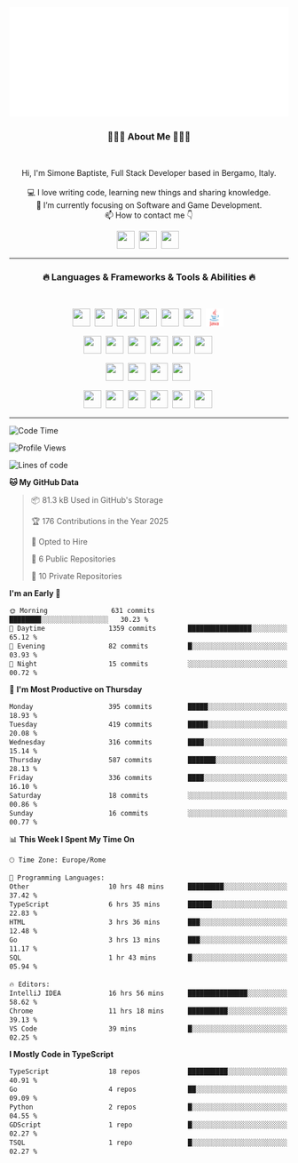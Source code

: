 ![Typing SVG](https://github.com/Silimim/Silimim/blob/main/assets/silimim_small.gif)

###
<h3 align="center">👨🏽‍💻 About Me 👨🏽‍💻</h3><br>
<p align="center">
  Hi, I'm Simone Baptiste, Full Stack Developer based in Bergamo, Italy.
  <br>
  <br>
  💻 I love writing code, learning new things and sharing knowledge.
  <br>
  🎯 I’m currently focusing on Software and Game Development. 
  <br>
  📫 How to contact me 👇
</p>
<p align="center">
<a href="https://www.linkedin.com/in/simone-baptiste-5b5668199/"><img height="32" width="32" src="https://cdn.simpleicons.org/linkedin" /></a>&nbsp;
<a href="https://www.instagram.com/simone_baptiste/"><img height="32" width="32" src="https://cdn.simpleicons.org/instagram" /></a>&nbsp;
<a href="mailto:baptistesimone19@gmail.com"><img height="32" width="32" src="https://cdn.simpleicons.org/gmail" /></a>&nbsp;
</p>
<hr>
<h3 align="center">🔥 Languages & Frameworks & Tools & Abilities 🔥</h3><br>
<p align="center">
<img height="32" width="32" src="https://cdn.simpleicons.org/javascript" />&nbsp;
<img height="32" width="32" src="https://cdn.simpleicons.org/typescript" />&nbsp;
<img height="32" width="32" src="https://cdn.simpleicons.org/html5" />&nbsp;
<img height="32" width="32" src="https://cdn.simpleicons.org/css3" />&nbsp;
<img height="32" width="32" src="https://cdn.simpleicons.org/dart" />&nbsp;
<img height="32" width="32" src="https://cdn.simpleicons.org/python" />&nbsp;
<img height="32" width="32" src="https://github.com/Silimim/Silimim/blob/main/assets/java.svg" />&nbsp;
</p>
<p align="center">
<img height="32" width="32" src="https://cdn.simpleicons.org/angular/c3002f" />&nbsp;
<img height="32" width="32" src="https://cdn.simpleicons.org/react" />&nbsp;
<img height="32" width="32" src="https://cdn.simpleicons.org/flutter" />&nbsp;
<img height="32" width="32" src="https://cdn.simpleicons.org/springboot" />&nbsp;
<img height="32" width="32" src="https://cdn.simpleicons.org/unity" />&nbsp;
<img height="32" width="32" src="https://cdn.simpleicons.org/godotengine" />&nbsp;
</p>
<p align="center">
<img height="32" width="32" src="https://cdn.simpleicons.org/mysql" />&nbsp;
<img height="32" width="32" src="https://cdn.simpleicons.org/sqlite" />&nbsp;
<img height="32" width="32" src="https://cdn.simpleicons.org/mongodb" />&nbsp;
<img height="32" width="32" src="https://cdn.simpleicons.org/docker" />&nbsp;
</p>
<p align="center">
<img height="32" width="32" src="https://cdn.simpleicons.org/git" />&nbsp;
<img height="32" width="32" src="https://cdn.simpleicons.org/github" />&nbsp;
<img height="32" width="32" src="https://cdn.simpleicons.org/intellijidea" />&nbsp;
<img height="32" width="32" src="https://cdn.simpleicons.org/visualstudiocode" />&nbsp;
<img height="32" width="32" src="https://cdn.simpleicons.org/adobephotoshop" />&nbsp;
<img height="32" width="32" src="https://cdn.simpleicons.org/adobeillustrator" />&nbsp;
</p>
<hr>

<!--START_SECTION:waka-->
![Code Time](http://img.shields.io/badge/Code%20Time-1%2C294%20hrs%203%20mins-blue)

![Profile Views](http://img.shields.io/badge/Profile%20Views-0-blue)

![Lines of code](https://img.shields.io/badge/From%20Hello%20World%20I%27ve%20Written-13.5%20million%20lines%20of%20code-blue)

**🐱 My GitHub Data** 

> 📦 81.3 kB Used in GitHub's Storage 
 > 
> 🏆 176 Contributions in the Year 2025
 > 
> 💼 Opted to Hire
 > 
> 📜 6 Public Repositories 
 > 
> 🔑 10 Private Repositories 
 > 
**I'm an Early 🐤** 

```text
🌞 Morning                631 commits         ████████░░░░░░░░░░░░░░░░░   30.23 % 
🌆 Daytime                1359 commits        ████████████████░░░░░░░░░   65.12 % 
🌃 Evening                82 commits          █░░░░░░░░░░░░░░░░░░░░░░░░   03.93 % 
🌙 Night                  15 commits          ░░░░░░░░░░░░░░░░░░░░░░░░░   00.72 % 
```
📅 **I'm Most Productive on Thursday** 

```text
Monday                   395 commits         █████░░░░░░░░░░░░░░░░░░░░   18.93 % 
Tuesday                  419 commits         █████░░░░░░░░░░░░░░░░░░░░   20.08 % 
Wednesday                316 commits         ████░░░░░░░░░░░░░░░░░░░░░   15.14 % 
Thursday                 587 commits         ███████░░░░░░░░░░░░░░░░░░   28.13 % 
Friday                   336 commits         ████░░░░░░░░░░░░░░░░░░░░░   16.10 % 
Saturday                 18 commits          ░░░░░░░░░░░░░░░░░░░░░░░░░   00.86 % 
Sunday                   16 commits          ░░░░░░░░░░░░░░░░░░░░░░░░░   00.77 % 
```


📊 **This Week I Spent My Time On** 

```text
🕑︎ Time Zone: Europe/Rome

💬 Programming Languages: 
Other                    10 hrs 48 mins      █████████░░░░░░░░░░░░░░░░   37.42 % 
TypeScript               6 hrs 35 mins       ██████░░░░░░░░░░░░░░░░░░░   22.83 % 
HTML                     3 hrs 36 mins       ███░░░░░░░░░░░░░░░░░░░░░░   12.48 % 
Go                       3 hrs 13 mins       ███░░░░░░░░░░░░░░░░░░░░░░   11.17 % 
SQL                      1 hr 43 mins        █░░░░░░░░░░░░░░░░░░░░░░░░   05.94 % 

🔥 Editors: 
IntelliJ IDEA            16 hrs 56 mins      ███████████████░░░░░░░░░░   58.62 % 
Chrome                   11 hrs 18 mins      ██████████░░░░░░░░░░░░░░░   39.13 % 
VS Code                  39 mins             █░░░░░░░░░░░░░░░░░░░░░░░░   02.25 % 
```

**I Mostly Code in TypeScript** 

```text
TypeScript               18 repos            ██████████░░░░░░░░░░░░░░░   40.91 % 
Go                       4 repos             ██░░░░░░░░░░░░░░░░░░░░░░░   09.09 % 
Python                   2 repos             █░░░░░░░░░░░░░░░░░░░░░░░░   04.55 % 
GDScript                 1 repo              █░░░░░░░░░░░░░░░░░░░░░░░░   02.27 % 
TSQL                     1 repo              █░░░░░░░░░░░░░░░░░░░░░░░░   02.27 % 
```




<!--END_SECTION:waka-->
